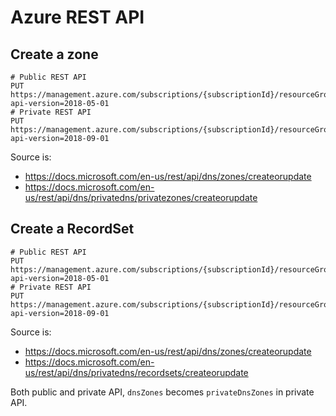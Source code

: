 # Azure REST API


## Create a zone 


````shell script
# Public REST API
PUT https://management.azure.com/subscriptions/{subscriptionId}/resourceGroups/{resourceGroupName}/providers/Microsoft.Network/dnsZones/{zoneName}?api-version=2018-05-01
# Private REST API
PUT https://management.azure.com/subscriptions/{subscriptionId}/resourceGroups/{resourceGroupName}/providers/Microsoft.Network/privateDnsZones/{privateZoneName}?api-version=2018-09-01
````

Source is:
- https://docs.microsoft.com/en-us/rest/api/dns/zones/createorupdate
- https://docs.microsoft.com/en-us/rest/api/dns/privatedns/privatezones/createorupdate

## Create a RecordSet

````shell script
# Public REST API
PUT https://management.azure.com/subscriptions/{subscriptionId}/resourceGroups/{resourceGroupName}/providers/Microsoft.Network/dnsZones/{zoneName}/{recordType}/{relativeRecordSetName}?api-version=2018-05-01
# Private REST API
PUT https://management.azure.com/subscriptions/{subscriptionId}/resourceGroups/{resourceGroupName}/providers/Microsoft.Network/privateDnsZones/{privateZoneName}/{recordType}/{relativeRecordSetName}?api-version=2018-09-01
````

Source is:
- https://docs.microsoft.com/en-us/rest/api/dns/zones/createorupdate
- https://docs.microsoft.com/en-us/rest/api/dns/privatedns/recordsets/createorupdate

Both public and private API, `dnsZones` becomes  `privateDnsZones` in private API.
